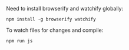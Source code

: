 Need to install browserify and watchify globally:

`npm install -g browserify watchify`

To watch files for changes and compile:

`npm run js`
